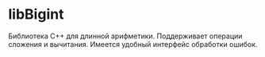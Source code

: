 # libBigint
Библиотека C++ для длинной арифметики. Поддерживает операции сложения и вычитания. Имеется удобный интерфейс обработки ошибок.
